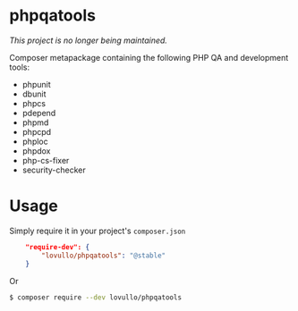 phpqatools
==========

*This project is no longer being maintained.*

Composer metapackage containing the following PHP QA and development tools:

* phpunit
* dbunit
* phpcs
* pdepend
* phpmd
* phpcpd
* phploc
* phpdox
* php-cs-fixer
* security-checker

Usage
==========

Simply require it in your project's `composer.json`

```json
    "require-dev": {
        "lovullo/phpqatools": "@stable"
    }
```

Or

```sh
$ composer require --dev lovullo/phpqatools
```

